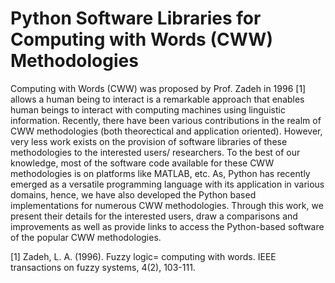 <h1>Python Software Libraries for Computing with Words (CWW) Methodologies </h1>
Computing with Words (CWW) was proposed by Prof. Zadeh in 1996 [1] allows a human being to interact is a remarkable approach that enables human beings to interact with computing machines using linguistic information. Recently, there have been various contributions in the realm of CWW methodologies (both theorectical and application oriented). However, very less work exists on the provision of software libraries of these methodologies to the interested users/ researchers. To the best of our knowledge, most of the software code available for these CWW methodologies is on platforms like MATLAB, etc. As, Python has recently emerged as a versatile programming language with its application in various domains, hence, we have also developed the Python based implementations for numerous CWW methodologies. Through this work, we present their details for the interested users, draw a comparisons and improvements as well as provide links to access the Python-based software of the popular CWW methodologies.


[1] Zadeh, L. A. (1996). Fuzzy logic= computing with words. IEEE transactions on fuzzy systems, 4(2), 103-111.
